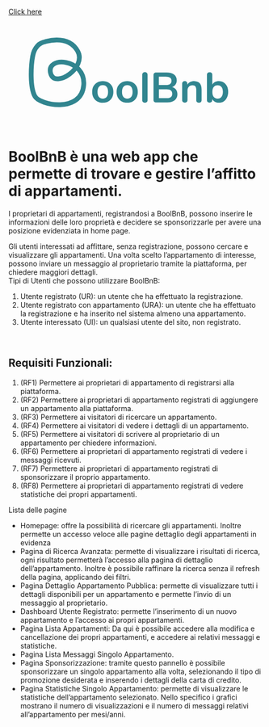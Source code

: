 <a href="https://pizzi9523.github.io/boolbnb/">Click here</a>

<p align="center">
    <svg version="1.1" id="Layer_1" xmlns="http://www.w3.org/2000/svg" xmlns:xlink="http://www.w3.org/1999/xlink" x="0px" y="0px"
	 viewBox="0 0 429 178" style="enable-background:new 0 0 429 178;" xml:space="preserve">
        <style type="text/css"> .st0{fill:none;stroke:#31858F;stroke-width:8;stroke-miterlimit:10;} .st1{fill:#31858F;} </style>
        <path class="st0" d="M54.1,34.6c0,0-10.3,4.7-13.3,21.5c-2.9,15.9-5,51.8,3.7,67.6c8.2,15,78.2,29.1,82.3-18.7
            c3.9-45.7-65.2-50.2-55.5-19.2c7.9,25.1,60.9-10.6,45.3-38.3C99.9,17.7,59.4,31.5,54.1,34.6z"/>
        <g>
            <path class="st1" d="M149.6,132.4c-2.7-1.5-4.8-3.6-6.3-6.4c-1.5-2.8-2.2-6-2.2-9.7c0-3.7,0.7-6.9,2.2-9.6c1.5-2.7,3.6-4.9,6.3-6.3
                c2.7-1.5,5.8-2.2,9.4-2.2c3.6,0,6.7,0.7,9.4,2.2c2.7,1.5,4.8,3.6,6.2,6.3c1.5,2.8,2.2,6,2.2,9.6c0,3.7-0.7,6.9-2.2,9.7
                c-1.5,2.8-3.5,4.9-6.2,6.4c-2.7,1.5-5.8,2.2-9.4,2.2C155.4,134.7,152.3,133.9,149.6,132.4z M165.6,124.8c1.5-1.9,2.3-4.7,2.3-8.5
                c0-3.7-0.8-6.5-2.3-8.4c-1.5-1.9-3.7-2.9-6.6-2.9c-2.9,0-5.1,1-6.6,2.9c-1.6,1.9-2.3,4.7-2.3,8.4c0,3.7,0.8,6.6,2.3,8.5
                c1.5,1.9,3.7,2.9,6.6,2.9C161.9,127.7,164.1,126.8,165.6,124.8z"/>
            <path class="st1" d="M190.8,132.4c-2.7-1.5-4.8-3.6-6.3-6.4c-1.5-2.8-2.2-6-2.2-9.7c0-3.7,0.7-6.9,2.2-9.6c1.5-2.7,3.6-4.9,6.3-6.3
                c2.7-1.5,5.8-2.2,9.4-2.2s6.7,0.7,9.4,2.2c2.7,1.5,4.8,3.6,6.2,6.3c1.5,2.8,2.2,6,2.2,9.6c0,3.7-0.7,6.9-2.2,9.7
                c-1.5,2.8-3.5,4.9-6.2,6.4c-2.7,1.5-5.8,2.2-9.4,2.2S193.5,133.9,190.8,132.4z M206.9,124.8c1.5-1.9,2.3-4.7,2.3-8.5
                c0-3.7-0.8-6.5-2.3-8.4c-1.5-1.9-3.7-2.9-6.6-2.9c-2.9,0-5.1,1-6.6,2.9c-1.6,1.9-2.3,4.7-2.3,8.4c0,3.7,0.8,6.6,2.3,8.5
                c1.5,1.9,3.7,2.9,6.6,2.9C203.1,127.7,205.3,126.8,206.9,124.8z"/>
            <path class="st1" d="M226.8,133.4c-0.8-0.7-1.3-1.8-1.3-3.2V87.4c0-1.4,0.4-2.4,1.3-3.2c0.8-0.7,1.9-1.1,3.2-1.1
                c1.3,0,2.4,0.4,3.2,1.1c0.9,0.7,1.3,1.8,1.3,3.2v42.8c0,1.4-0.4,2.5-1.3,3.2c-0.9,0.7-1.9,1.1-3.2,1.1
                C228.7,134.5,227.6,134.2,226.8,133.4z"/>
            <path class="st1" d="M282.4,112.4c1.6,2.2,2.4,4.8,2.4,7.9c0,4.3-1.5,7.7-4.6,10.1c-3.1,2.4-7.3,3.7-12.7,3.7H249
                c-1.4,0-2.5-0.4-3.3-1.1c-0.8-0.8-1.2-1.8-1.2-3.2V87.9c0-1.4,0.4-2.5,1.2-3.2c0.8-0.8,1.9-1.1,3.3-1.1h17.8
                c5.3,0,9.4,1.2,12.4,3.5c3,2.3,4.5,5.6,4.5,9.7c0,2.7-0.7,5-2.1,7c-1.4,2-3.4,3.4-5.8,4.3C278.6,108.8,280.8,110.3,282.4,112.4z
                 M253.6,104.8h11.7c6.4,0,9.5-2.4,9.5-7.1c0-2.4-0.8-4.2-2.4-5.3c-1.6-1.1-4-1.7-7.2-1.7h-11.7V104.8z M273.8,125.1
                c1.5-1.2,2.3-3.1,2.3-5.6c0-2.5-0.8-4.4-2.3-5.7c-1.6-1.2-4-1.9-7.3-1.9h-12.9v14.9h12.9C269.8,126.9,272.2,126.3,273.8,125.1z"/>
            <path class="st1" d="M322.5,101.8c2.1,2.4,3.1,6,3.1,10.8v17.6c0,1.3-0.4,2.4-1.2,3.2c-0.8,0.8-1.9,1.1-3.3,1.1
                c-1.4,0-2.5-0.4-3.3-1.1c-0.8-0.8-1.2-1.8-1.2-3.2v-17.1c0-2.7-0.5-4.7-1.5-6c-1-1.2-2.6-1.9-4.8-1.9c-2.6,0-4.7,0.8-6.2,2.4
                c-1.6,1.6-2.3,3.8-2.3,6.5v16c0,1.3-0.4,2.4-1.2,3.2c-0.8,0.8-1.9,1.1-3.3,1.1c-1.4,0-2.5-0.4-3.3-1.1c-0.8-0.8-1.2-1.8-1.2-3.2
                v-27.8c0-1.2,0.4-2.2,1.2-3c0.8-0.8,1.9-1.1,3.3-1.1c1.2,0,2.3,0.4,3,1.1c0.8,0.7,1.2,1.7,1.2,2.9v1.9c1.2-2,2.8-3.5,4.8-4.5
                c2-1.1,4.3-1.6,6.8-1.6C317.3,98.2,320.4,99.4,322.5,101.8z"/>
            <path class="st1" d="M362.9,100.4c2.3,1.5,4.2,3.6,5.5,6.3c1.3,2.7,2,5.9,2,9.5c0,3.6-0.7,6.8-2,9.6c-1.3,2.8-3.2,5-5.5,6.5
                c-2.4,1.5-5.1,2.3-8.1,2.3c-2.5,0-4.8-0.5-6.8-1.6c-2-1.1-3.5-2.6-4.6-4.6v1.8c0,1.3-0.4,2.3-1.2,3.1c-0.8,0.8-1.9,1.1-3.2,1.1
                c-1.3,0-2.4-0.4-3.2-1.1c-0.8-0.8-1.2-1.8-1.2-3.1V87.3c0-1.2,0.4-2.2,1.3-3c0.8-0.8,1.9-1.1,3.3-1.1c1.3,0,2.4,0.4,3.2,1.1
                c0.8,0.7,1.2,1.7,1.2,2.9v16.9c1.1-1.9,2.6-3.4,4.5-4.4c2-1,4.2-1.5,6.7-1.5C357.9,98.2,360.6,98.9,362.9,100.4z M359.1,124.7
                c1.6-2,2.4-4.8,2.4-8.5c0-3.6-0.8-6.3-2.3-8.2c-1.6-1.9-3.8-2.9-6.6-2.9s-5.1,1-6.6,2.9c-1.6,1.9-2.3,4.7-2.3,8.4
                c0,3.6,0.8,6.4,2.3,8.4c1.6,2,3.8,2.9,6.6,2.9C355.3,127.7,357.5,126.7,359.1,124.7z"/>
        </g>
    </svg>
</p>

<p>
<h1> BoolBnB è una web app che permette di trovare e gestire l’affitto di appartamenti. </h1>

I proprietari di appartamenti, registrandosi a BoolBnB, possono inserire le informazioni delle loro proprietà e decidere se sponsorizzarle per avere una posizione evidenziata in home page.

Gli utenti interessati ad affittare, senza registrazione, possono cercare e visualizzare gli appartamenti. Una volta scelto l’appartamento di interesse, possono inviare un messaggio al proprietario tramite la piattaforma, per chiedere maggiori dettagli.
<br>
Tipi di Utenti che possono utilizzare BoolBnB:
1. Utente registrato (UR): un utente che ha effettuato la registrazione.  
1. Utente registrato con appartamento (URA): un utente che ha effettuato la registrazione e ha inserito nel sistema almeno una appartamento.  
1. Utente interessato (UI): un qualsiasi utente del sito, non registrato.
<br>    
    
## Requisiti Funzionali:
1. (RF1) Permettere ai proprietari di appartamento di registrarsi alla piattaforma.
1. (RF2) Permettere ai proprietari di appartamento registrati di aggiungere un appartamento alla piattaforma.
1. (RF3) Permettere ai visitatori di ricercare un appartamento.
1. (RF4) Permettere ai visitatori di vedere i dettagli di un appartamento. 
1. (RF5) Permettere ai visitatori di scrivere al proprietario di un appartamento per chiedere informazioni.
1. (RF6) Permettere ai proprietari di appartamento registrati di vedere i messaggi ricevuti.
1. (RF7) Permettere ai proprietari di appartamento registrati di sponsorizzare il proprio appartamento.
1. (RF8) Permettere ai proprietari di appartamento registrati di vedere statistiche dei propri appartamenti.



Lista delle pagine

<ul>
    <li>
        Homepage: offre la possibilità di ricercare gli appartamenti. Inoltre permette un accesso veloce alle pagine dettaglio degli appartamenti in evidenza
    </li>
    <li>
        Pagina di Ricerca Avanzata: permette di visualizzare i risultati di ricerca, ogni risultato permetterà l’accesso alla pagina di dettaglio dell’appartamento. Inoltre è           possibile raffinare la ricerca senza il refresh della pagina, applicando dei filtri.
    </li>
    <li>
        Pagina Dettaglio Appartamento Pubblica: permette di visualizzare tutti i dettagli disponibili per un appartamento e permette l’invio di un messaggio al proprietario.
    </li>
    <li>
        Dashboard Utente Registrato: permette l’inserimento di un nuovo appartamento e l’accesso ai propri appartamenti.
    </li>
    <li>
        Pagina Lista Appartamenti: Da qui è possibile accedere alla modifica e cancellazione dei propri appartamenti, e accedere ai relativi messaggi e statistiche.
    </li>
    <li>
        Pagina Lista Messaggi Singolo Appartamento.
    </li>
    <li>
        Pagina Sponsorizzazione: tramite questo pannello è possibile sponsorizzare un singolo appartamento alla volta, selezionando il tipo di promozione desiderata e inserendo         i dettagli della carta di credito.
    </li>
    <li>
        Pagina Statistiche Singolo Appartamento: permette di visualizzare le statistiche dell’appartamento selezionato. Nello specifico i grafici mostrano il numero di                   visualizzazioni e il numero di messaggi relativi all’appartamento per mesi/anni.
    </li>
</ul>
       


